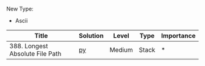 New Type:
* Ascii


| Title  | Solution |Level | Type | Importance
|-------------|-----| ----- |------ | ------ |
|388. Longest Absolute File Path | [py](https://github.com/cloi1994/session1/blob/master/Google/388.py) | Medium | Stack | *
